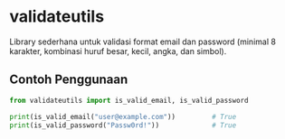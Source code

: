 # validateutils

Library sederhana untuk validasi format email dan password (minimal 8 karakter, kombinasi huruf besar, kecil, angka, dan simbol).

## Contoh Penggunaan

```python
from validateutils import is_valid_email, is_valid_password

print(is_valid_email("user@example.com"))         # True
print(is_valid_password("Passw0rd!"))             # True
